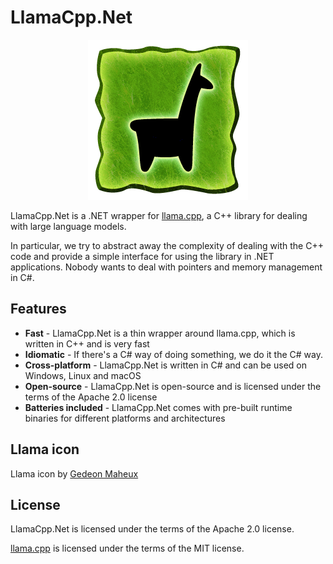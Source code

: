 # LlamaCpp.Net

<center>

![LlamaCpp.Net logo](assets/llama-glyph-256.png)

</center>

LlamaCpp.Net is a .NET wrapper for [llama.cpp](https://github.com/ggerganov/llama.cpp), a C++ library for dealing with large language models.

In particular, we try to abstract away the complexity of dealing with the C++ code and provide a simple interface for using the library in .NET applications.
Nobody wants to deal with pointers and memory management in C#.

## Features

- **Fast** - LlamaCpp.Net is a thin wrapper around llama.cpp, which is written in C++ and is very fast
- **Idiomatic** - If there's a C# way of doing something, we do it the C# way.
- **Cross-platform** - LlamaCpp.Net is written in C# and can be used on Windows, Linux and macOS
- **Open-source** - LlamaCpp.Net is open-source and is licensed under the terms of the Apache 2.0 license
- **Batteries included** - LlamaCpp.Net comes with pre-built runtime binaries for different platforms and architectures

## Llama icon

Llama icon by [Gedeon Maheux](https://www.iconhot.com/icon/the-emperor39s-new-groove/llama-glyph.html)

## License

LlamaCpp.Net is licensed under the terms of the Apache 2.0 license.

[llama.cpp](https://github.com/ggerganov/llama.cpp) is licensed under the terms of the MIT license.
